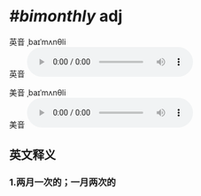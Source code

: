 # ***\#bimonthly*** adj
英音 ˌbaɪˈmʌnθli  
英音
<audio src="./media/bimonthly1_AAC.aac" controls="controls"></audio>

美音 ˌbaɪˈmʌnθli  
美音
<audio src="./media/bimonthly2_AAC.aac" controls="controls"></audio>



  

英文释义
---
### 1.**两月一次的；一月两次的**  


